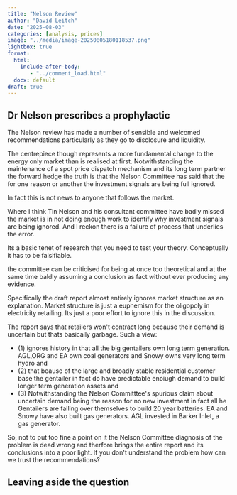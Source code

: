 ```yaml
---
title: "Nelson Review"
author: "David Leitch"
date: "2025-08-03"
categories: [analysis, prices]
image: "../media/image-20250805180118537.png"
lightbox: true
format:
  html:
    include-after-body:
       - "../comment_load.html"
  docx: default
draft: true
---
```




## Dr Nelson prescribes a prophylactic

The Nelson review has made a number of sensible and welcomed recommendations particularly as they go to disclosure and liquidity.

The centrepiece though represents a more fundamental change to the energy only market than is realised at first. Notwithstanding the maintenance of a spot price dispatch mechanism and its long term partner the forward hedge the truth is that the Nelson Committee has said that the for one reason or another the investment signals are being full ignored.

In fact this is not news to anyone that follows the market. 

Where I think Tin Nelson and his consultant committee have badly missed the market is in not doing enough work to identify why investment signals are being ignored. And I reckon there is a failure of process that underlies the error.

Its a basic tenet of research that you need to test your theory. Conceptually it has to be falsifiable. 

the committee can be criticised for being at once too theoretical and at the same time baldly assuming a conclusion as fact without ever producing any evidence. 

Specifically the draft report almost entirely ignores market structure as  an explanation. Market structure is just a euphemism for the oligopoly  in electricity retailing. Its just a poor effort to ignore this in the discussion.

The report says that retailers won't contract long because their demand is uncertain but thats basically garbage. Such a view:

- (1) ignores history in that all the big gentailers own long term generation. AGL,ORG and EA own coal generators and Snowy owns very long term hydro and 
- (2) that beause of the large and broadly stable residential customer base the gentailer in fact do have predictable enoiugh demand to build longer term generation assets and 
- (3) Notwithstanding the Nelson Committtee's spurious claim about uncertain demand being the reason for no new investment in fact all he Gentailers are falling over themselves to build 20 year batteries. EA and Snowy have also built gas generators. AGL invested in Barker Inlet, a gas generator.

So, not to put too fine a point on it the Nelson Committee diagnosis of the problem is dead wrong and therfore brings the entire report and its conclusions  into  a poor light. If you don't understand the problem how can we trust the recommendations?

## Leaving aside the question